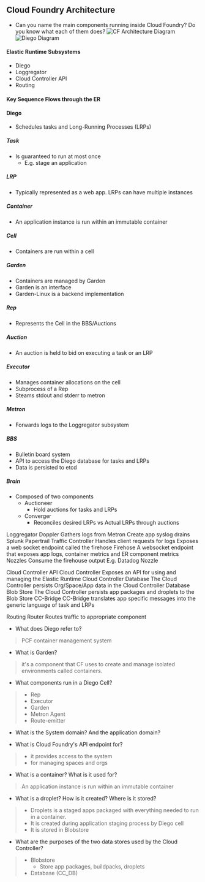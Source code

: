 ## Cloud Foundry Architecture

- Can you name the main components running inside Cloud Foundry? Do you know what each of them does?
![CF Architecture Diagram](https://github.com/djitz/pcf-study-notes/raw/master/images/cf_architecture_block.png)
![Diego Diagram](https://github.com/djitz/pcf-study-notes/blob/master/images/diego-overview.png)

#### Elastic Runtime Subsystems 
- Diego 
- Loggregator 
- Cloud Controller API 
- Routing 
 
#### Key Sequence Flows through the ER 
 
#### Diego 
- Schedules tasks and Long-Running Processes (LRPs) 

##### Task 
- Is guaranteed to run at most once  
  - E.g. stage an application 

##### LRP 
- Typically represented as a web app. LRPs can have multiple instances 

##### Container 
- An application instance is run within an immutable container 

##### Cell 
- Containers are run within a cell 

##### Garden 
- Containers are managed by Garden 
- Garden is an interface 
- Garden-Linux is a backend implementation 

##### Rep 
- Represents the Cell in the BBS/Auctions 

##### Auction 
- An auction is held to bid on executing a task or an LRP 

##### Executor 
- Manages container allocations on the cell 
- Subprocess of a Rep 
- Steams stdout and stderr to metron 

##### Metron 
- Forwards logs to the Loggregator subsystem 

##### BBS 
- Bulletin board system 
- API to access the Diego database for tasks and LRPs 
- Data is persisted to etcd 

##### Brain 
- Composed of two components 
   - Auctioneer 
       - Hold auctions for tasks and LRPs 
   - Converger 
       - Reconciles desired LRPs vs Actual LRPs through auctions 
 
Loggregator 
Doppler 
Gathers logs from Metron 
Create app syslog drains 
Splunk 
Papertrail 
Traffic Controller 
Handles client requests for logs 
Exposes a web socket endpoint called the firehose 
Firehose 
A websocket endpoint that exposes app logs, container metrics and ER component metrics 
Nozzles 
Consume the firehouse output 
E.g. Datadog Nozzle 
 
 
Cloud Controller API 
Cloud Controller 
Exposes an API for using and  managing the Elastic Runtime 
Cloud Controller Database 
The Cloud Controller persists Org/Space/App data in the Cloud Controller Database 
Blob Store 
The Cloud Controller persists app packages and droplets to the Blob Store 
CC-Bridge 
CC-Bridge translates app specific messages into the generic language of task and LRPs 
 
 
Routing 
Router 
Routes traffic to appropriate component 
 

- What does Diego refer to?
> PCF container management system

- What is Garden?
> it's a component that CF uses to create and manage isolated environments called containers.

- What components run in a Diego Cell?
> - Rep
> - Executor
> - Garden
> - Metron Agent
> - Route-emitter

- What is the System domain? And the application domain?

- What is Cloud Foundry's API endpoint for?
> - it provides access to the system
> - for managing spaces and orgs

- What is a container? What is it used for?
> An application instance is run within an immutable container

- What is a droplet? How is it created? Where is it stored?
> - Droplets is a staged apps packaged with everything needed to run in a container.
> - It is created during application staging process by Diego cell
> - It is stored in Blobstore

- What are the purposes of the two data stores used by the Cloud Controller?
> - Blobstore
>    - Store app packages, buildpacks, droplets
> - Database (CC_DB)
